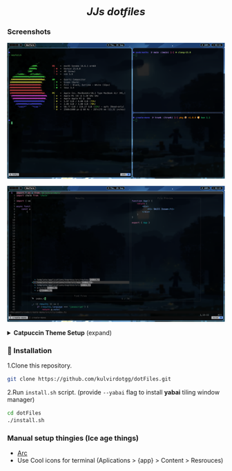 <h2 align="center">
    <b style="font-size:24px;line-height:24px;vertical-align:middle;">
        <i>JJs dotfiles</i>
    </b>
</h2>

### Screenshots

![](./assets/yabai.png)

![](./assets/nvim.png)

<details>
    <summary>
        <b>Catpuccin Theme Setup</b>
        <span style="font-size:14px;">(expand)</span>
    </summary>

![](./assets/nvim.png)

</details>

### 🚀 Installation

1.Clone this repository.

```sh
git clone https://github.com/kulvirdotgg/dotFiles.git
```

2.Run `install.sh` script. (provide `--yabai` flag to install **yabai** tiling window manager)

```sh
cd dotFiles
./install.sh
```

### Manual setup thingies (Ice age things)
- [Arc](https://arc.net)
- Use Cool icons for terminal (Aplications > {app} > Content > Resrouces)
